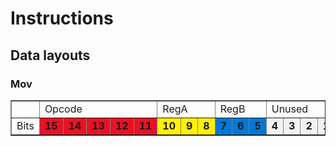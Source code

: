 # Instructions

## Data layouts

### Mov
<table border="1" cellpadding="1" cellspacing="1" style="table-layout: fixed ; width: 100%;">
	<tbody>
		<tr>
            <td></td>
			<td colspan="5">Opcode</td>
			<td colspan="3">RegA</td>
			<td colspan="3">RegB</td>
			<td colspan="5">Unused</td>
		</tr>
		<tr>
            <b>
            <td>Bits</td>
			<td style="background-color:#E81224; font-weight:bold">15</td>
			<td style="background-color:#E81224; font-weight:bold">14</td>
			<td style="background-color:#E81224; font-weight:bold">13</td>
			<td style="background-color:#E81224; font-weight:bold">12</td>
			<td style="background-color:#E81224; font-weight:bold">11</td>
			<td style="background-color:#FFF100; font-weight:bold">10</td>
			<td style="background-color:#FFF100; font-weight:bold">9</td>
			<td style="background-color:#FFF100; font-weight:bold">8</td>
			<td style="background-color:#0078D7; font-weight:bold">7</td>
			<td style="background-color:#0078D7; font-weight:bold">6</td>
			<td style="background-color:#0078D7; font-weight:bold">5</td>
			<td style="background-color:#F2F2F2; font-weight:bold">4</td>
			<td style="background-color:#F2F2F2; font-weight:bold">3</td>
			<td style="background-color:#F2F2F2; font-weight:bold">2</td>
			<td style="background-color:#F2F2F2; font-weight:bold">1</td>
			<td style="background-color:#F2F2F2; font-weight:bold">0</td>
            </b>
		</tr>
	</tbody>
</table>

